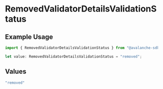 # RemovedValidatorDetailsValidationStatus

## Example Usage

```typescript
import { RemovedValidatorDetailsValidationStatus } from "@avalanche-sdk/data/models/components";

let value: RemovedValidatorDetailsValidationStatus = "removed";
```

## Values

```typescript
"removed"
```